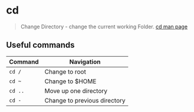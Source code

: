 # cd

> Change Directory - change the current working Folder. [cd man page][1]

## Useful commands

| Command | Navigation                   |
| ------- | ---------------------------- |
| `cd /`  | Change to root               |
| `cd ~`  | Change to \$HOME             |
| `cd ..` | Move up one directory        |
| `cd -`  | Change to previous directory |

[1]: https://ss64.com/osx/cd.html
